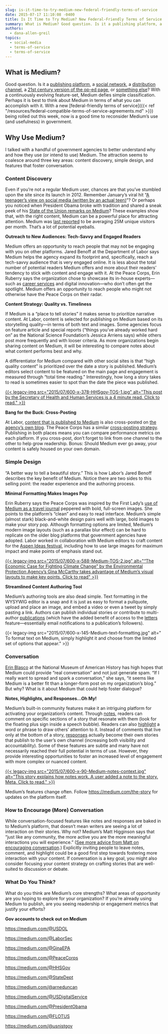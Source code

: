 ```yaml
---
slug: is-it-time-to-try-medium-new-federal-friendly-terms-of-service
date: 2015-07-17 11:10:08 -0400
title: Is It Time to Try Medium? New Federal-Friendly Terms of Service
summary: What is Medium? Good question. Is it a publishing platform, a social network, a distribution channel, a 21st century version of the op-ed page, or something else? With a continuously evolving feature-set, Medium defies simple classification. Perhaps it is best to think about Medium in terms of what you can accomplish with it. With a
authors:
  - dana-allen-greil
topics:
  - social-media
  - terms-of-service
  - terms-of-service
---
```


## What is Medium?

Good question. Is it a [publishing platform](http://lifehacker.com/whats-with-new-blogging-platforms-like-medium-should-1518292181), a [social network](https://medium.com/@colinwalker/being-a-network-84213744966e), a [distribution channel](http://contentmarketinginstitute.com/2015/06/medium-betting-email-podcast/), a [21st century version of the op-ed page](http://www.washingtonpost.com/news/powerpost/wp/2015/07/02/can-medium-replace-the-op-ed-page/), or [something else](https://medium.com/the-story/creating-conversation-bac37bac2bcf)? With a continuously evolving feature-set, Medium defies simple classification. Perhaps it is best to think about Medium in terms of what you can accomplish with it. With a new [federal-friendly terms of service]({{< ref "/resources/federal-compatible-terms-of-service-agreements.md" >}}) being rolled out this week, now is a good time to reconsider Medium’s use (and usefulness) in government.

## Why Use Medium?

I talked with a handful of government agencies to better understand why and how they use (or intend to use) Medium. The attraction seems to coalesce around three key areas: content discovery, simple design, and features that foster conversation.

### Content Discovery

Even if you’re not a regular Medium user, chances are that you’ve stumbled upon the site since its launch in 2012. Remember January’s viral hit “[A teenager’s view on social media (written by an actual teen)](https://medium.com/backchannel/a-teenagers-view-on-social-media-1df945c09ac6)”? Or perhaps you noticed when President Obama broke with tradition and shared a sneak peek of his [State of the Union remarks on Medium](https://medium.com/@WhiteHouse/president-obamas-state-of-the-union-address-remarks-as-prepared-for-delivery-55f9825449b2)? These examples show that, with the right content, Medium can be a powerful place for attracting attention. Medium was [last reported](http://www.wired.com/2015/04/ev-williams-rules-quality-content-clickbait-age/) to be averaging 25M unique visitors per month. That’s a lot of potential eyeballs.

**Outreach to New Audiences: Tech-Savvy and Engaged Readers**

Medium offers an opportunity to reach people that may not be engaging with you on other platforms. Jared Benoff at the Department of Labor says Medium helps the agency expand its footprint and, specifically, reach a tech-savvy audience that is very engaged online. It is less about the total number of potential readers Medium offers and more about their readers’ tendency to stick with content and engage with it. At the Peace Corps, Erin Ruberry says the organization chose to showcase its in-house experts—such as [career services](https://medium.com/career-center/job-seeking-ditch-eq-and-pitch-grit-dd8a8fc53dd5) and digital innovation—who don’t often get the spotlight. Medium offers an opportunity to reach people who might not otherwise have the Peace Corps on their radar.

**Content Strategy: Quality vs. Timeliness**

If Medium is a “place to tell stories” it makes sense to prioritize narrative content. At Labor, content is selected for publishing on Medium based on its storytelling quality—in terms of both text and images. Some agencies focus on feature article and special reports (“things you’ve already worked hard on” as the National Science Foundation’s Jessica Arriens says) while others post more frequently and with looser criteria. As more organizations begin sharing content on Medium, it will be interesting to compare notes about what content performs best and why.

A differentiator for Medium compared with other social sites is that “high quality content” is prioritized over the date a story is published. Medium’s editors select content to be featured on the main page and engagement is measured through “total time reading.” Interestingly, how long a story takes to read is sometimes easier to spot than the date the piece was published.

[{{< legacy-img src="2015/07/600-x-378-HHSgov-TOS-1.jpg" alt="This post by the Secretary of Health and Human Services is a 4 minute read. Click to read." >}}](https://medium.com/@HHSGov/the-promise-of-precision-medicine-cf609de67235)

**Bang for the Buck: Cross-Posting**

At Labor, [content that is published to Medium](https://medium.com/@USDOL) is also cross-posted on [the agency’s own blog](https://blog.dol.gov/). The Peace Corps has a similar [cross-posting strategy](http://passport.peacecorps.gov/2015/07/13/job-seeking-ditch-eq-and-pitch-grit/). Publishing in both places means you can compare performance metrics on each platform. If you cross-post, don’t forget to link from one channel to the other to help grow readership. Bonus: Should Medium ever go away, your content is safely housed on your own domain.

### Simple Design

“A better way to tell a beautiful story.” This is how Labor’s Jared Benoff describes the key benefit of Medium. Notice there are two sides to this selling point: the reader experience and the authoring process.

**Minimal Formatting Makes Images Pop**

Erin Ruberry says the Peace Corps was inspired by the First Lady’s [use of Medium as a travel journal](https://medium.com/let-girls-learn/the-first-lady-s-travel-journal-experiencing-kyoto-s-beauty-and-history-34ae0e69ed89) peppered with bold, full-screen images. She points to the platform’s “clean” and easy to read interface. Medium’s simple (almost stark) black-and-white design pairs well with large, bold images to make your story pop. Although formatting options are limited, Medium’s modern image layouts (such as a parallax blur effect) can be hard to replicate on the older blog platforms that government agencies have adopted. Labor worked in collaboration with Medium editors to craft content for the [Aspen Ideas festival](https://medium.com/aspen-ideas/your-role-in-building-a-conscious-capitalism-movement-740c25f791b5), including how to use large images for maximum impact and make points of emphasis stand out.

[{{< legacy-img src="2015/07/600-x-588-Medium-TOS-2.jpg" alt="“The Economic Case for Fighting Climate Change” by the Environmental Protection Agency’s Gina McCarthy takes advantage of Medium’s visual layouts to make key points. Click to read" >}}](https://medium.com/@GinaEPA/the-economic-case-for-fighting-climate-change-fa6da3ef5e1e)

**Streamlined Content Authoring Tool**

Medium’s authoring tools are also dead simple. Text formatting in the WYSYWIG editor is a snap and it is just as easy to format a pullquote, upload and place an image, and embed a video or even a tweet by simply pasting a link. Authors can publish individual stories or contribute to multi-author [publications](https://medium.com/help-center/publications-d23372baede0) (which have the added benefit of access to the [letters](https://medium.com/the-story/introducing-letters-f105abb6734f) feature—essentially email notifications to a publication’s followers).

{{< legacy-img src="2015/07/600-x-145-Medium-text-formatting.jpg" alt=" To format text on Medium, simply highlight it and choose from the limited set of options that appear." >}}

### Conversation

[Erin Blasco](https://medium.com/@erinblasco) at the National Museum of American History has high hopes that Medium could provide “real conversation” and not just generate spam. “If I really want to spread and spark a conversation,” she says, “it seems like Medium is a better fit than a longer-form post on my organization’s blog.” But why? What is it about Medium that could help foster dialogue?

**Notes, Highlights, and Responses&#8230;Oh My!**

Medium’s built-in community features make it an intriguing platform for activating your organization’s content. Through [notes](https://medium.com/about/why-medium-notes-are-different-and-how-to-use-them-well-5972c72b18f2), readers can comment on specific sections of a story that resonate with them (look for the floating plus sign inside a speech bubble). Readers can also [highlight](https://medium.com/@e/highlights-have-come-to-the-medium-app-this-is-going-to-be-big-822960e8653d) a word or phrase to draw others’ attention to it. Instead of comments that live only at the bottom of a story, [responses](https://medium.com/the-story/medium-responses-fd6086781625) actually become their own stories that publish to the user’s own channel (increasing both visibility and accountability). Some of these features are subtle and many have not necessarily reached their full potential in terms of use. However, they provide interesting opportunities to foster an increased level of engagement with more complex or nuanced content.

[{{< legacy-img src="2015/07/600-x-90-Medium-notes-context.jpg" alt="This story explains how notes work. A user added a note to the story. Meta. Click to read." >}}](https://medium.com/about/why-medium-notes-are-different-and-how-to-use-them-well-5972c72b18f2)

Medium’s features change often. Follow <https://medium.com/the-story> for updates on the platform itself.

### How to Encourage (More) Conversation

While conversation-focused features like notes and responses are baked in to Medium’s platform, that doesn’t mean writers are seeing a lot of interaction on their stories. Why not? Medium’s Matt Higginson says that “just like any community, the more active you are the more meaningful interactions you will experience.” ([See more advice from Matt on encouraging conversation](https://medium.com/the-story/how-politicians-and-political-campaigns-can-win-on-medium-cb1a78e101a3).) Explicitly inviting people to leave notes, comment, and highlight could be a good first step towards fostering more interaction with your content. If conversation is a key goal, you might also consider focusing your content strategy on crafting stories that are well-suited to discussion or debate.

### What Do You Think?

What do you think are Medium’s core strengths? What areas of opportunity are you hoping to explore for your organization? If you’re already using Medium to publish, are you seeing readership or engagement metrics that justify your efforts?

**Gov accounts to check out on Medium**

<https://medium.com/@USDOL>
  
<https://medium.com/@LaborSec>
  
<https://medium.com/@GinaEPA>
  
<https://medium.com/@PeaceCorps>
  
<https://medium.com/@HHSGov>
  
<https://medium.com/@StateDept>
  
<https://medium.com/@arneduncan>
  
<https://medium.com/@USDigitalService>
  
<https://medium.com/@PresidentObama>
  
<https://medium.com/@FLOTUS>

<https://medium.com/@usnistgov>
